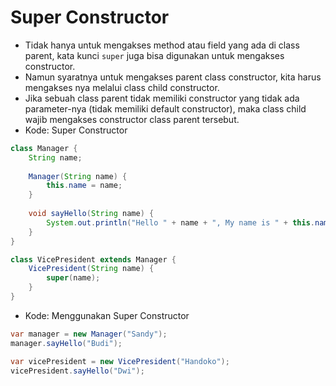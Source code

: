 # Super Constructor
- Tidak hanya untuk mengakses method atau field yang ada di class parent, kata kunci ``` super ``` juga bisa digunakan untuk mengakses constructor.
- Namun syaratnya untuk mengakses parent class constructor, kita harus mengakses nya melalui class child constructor.
- Jika sebuah class parent tidak memiliki constructor yang tidak ada parameter-nya (tidak memiliki default constructor), maka class child wajib mengakses constructor class parent tersebut.
- Kode: Super Constructor
```java
class Manager {
    String name;
    
    Manager(String name) {
        this.name = name;
    }
    
    void sayHello(String name) {
        System.out.println("Hello " + name + ", My name is " + this.name);
    }
}

class VicePresident extends Manager {
    VicePresident(String name) {
        super(name);
    }
}
```
- Kode: Menggunakan Super Constructor
```java
var manager = new Manager("Sandy");
manager.sayHello("Budi");

var vicePresident = new VicePresident("Handoko");
vicePresident.sayHello("Dwi");
```